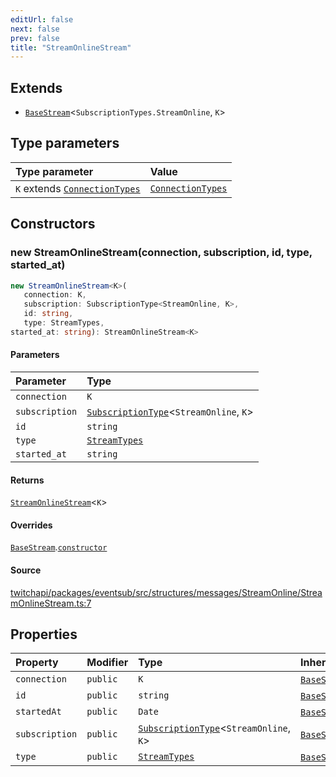 ```yaml
---
editUrl: false
next: false
prev: false
title: "StreamOnlineStream"
---
```


## Extends

- [`BaseStream`](/api/eventsub/classes/basestream/)\<`SubscriptionTypes.StreamOnline`, `K`\>

## Type parameters

| Type parameter | Value |
| :------ | :------ |
| `K` extends [`ConnectionTypes`](/api/eventsub/type-aliases/connectiontypes/) | [`ConnectionTypes`](/api/eventsub/type-aliases/connectiontypes/) |

## Constructors

### new StreamOnlineStream(connection, subscription, id, type, started_at)

```ts
new StreamOnlineStream<K>(
   connection: K, 
   subscription: SubscriptionType<StreamOnline, K>, 
   id: string, 
   type: StreamTypes, 
started_at: string): StreamOnlineStream<K>
```

#### Parameters

| Parameter | Type |
| :------ | :------ |
| `connection` | `K` |
| `subscription` | [`SubscriptionType`](/api/eventsub/type-aliases/subscriptiontype/)\<`StreamOnline`, `K`\> |
| `id` | `string` |
| `type` | [`StreamTypes`](/api/eventsub/type-aliases/streamtypes/) |
| `started_at` | `string` |

#### Returns

[`StreamOnlineStream`](/api/eventsub/classes/streamonlinestream/)\<`K`\>

#### Overrides

[`BaseStream`](/api/eventsub/classes/basestream/).[`constructor`](/api/eventsub/classes/basestream/#constructors)

#### Source

[twitchapi/packages/eventsub/src/structures/messages/StreamOnline/StreamOnlineStream.ts:7](https://github.com/pablornc/twitchapi//blob/3baa008ac8be1133cbb9253985d5d4cd48b4e780/packages/eventsub/src/structures/messages/StreamOnline/StreamOnlineStream.ts#L7)

## Properties

| Property | Modifier | Type | Inherited from |
| :------ | :------ | :------ | :------ |
| `connection` | `public` | `K` | [`BaseStream`](/api/eventsub/classes/basestream/).`connection` |
| `id` | `public` | `string` | [`BaseStream`](/api/eventsub/classes/basestream/).`id` |
| `startedAt` | `public` | `Date` | [`BaseStream`](/api/eventsub/classes/basestream/).`startedAt` |
| `subscription` | `public` | [`SubscriptionType`](/api/eventsub/type-aliases/subscriptiontype/)\<`StreamOnline`, `K`\> | [`BaseStream`](/api/eventsub/classes/basestream/).`subscription` |
| `type` | `public` | [`StreamTypes`](/api/eventsub/type-aliases/streamtypes/) | [`BaseStream`](/api/eventsub/classes/basestream/).`type` |
